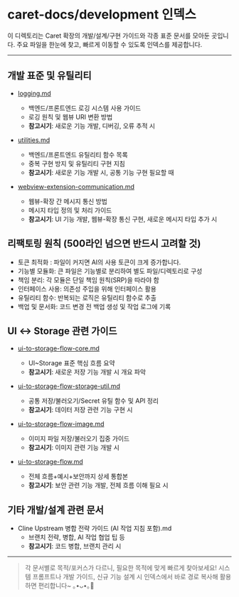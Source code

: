 # caret-docs/development 인덱스

이 디렉토리는 Caret 확장의 개발/설계/구현 가이드와 각종 표준 문서를 모아둔 곳입니다. 주요 파일을 한눈에 찾고, 빠르게 이동할 수 있도록 인덱스를 제공합니다.

---

## 개발 표준 및 유틸리티

- [logging.md](./logging.md)
  - 백엔드/프론트엔드 로깅 시스템 사용 가이드
  - 로깅 원칙 및 웹뷰 URI 변환 방법
  - **참고시기**: 새로운 기능 개발, 디버깅, 오류 추적 시

- [utilities.md](./utilities.md)
  - 백엔드/프론트엔드 유틸리티 함수 목록
  - 중복 구현 방지 및 유틸리티 구현 지침
  - **참고시기**: 새로운 기능 개발 시, 공통 기능 구현 필요할 때

- [webview-extension-communication.md](./webview-extension-communication.md)
  - 웹뷰-확장 간 메시지 통신 방법
  - 메시지 타입 정의 및 처리 가이드
  - **참고시기**: UI 기능 개발, 웹뷰-확장 통신 구현, 새로운 메시지 타입 추가 시

## 리팩토링 원칙 (500라인 넘으면 반드시 고려할 것)

- 토큰 최적화 : 파일이 커지면 AI의 사용 토큰이 크게 증가합니다.
- 기능별 모듈화: 큰 파일은 기능별로 분리하여 별도 파일/디렉토리로 구성
- 책임 분리: 각 모듈은 단일 책임 원칙(SRP)을 따라야 함
- 인터페이스 사용: 의존성 주입을 위해 인터페이스 활용
- 유틸리티 함수: 반복되는 로직은 유틸리티 함수로 추출
- 백업 및 문서화: 코드 변경 전 백업 생성 및 작업 로그에 기록

## UI ↔ Storage 관련 가이드

- [ui-to-storage-flow-core.md](./ui-to-storage-flow-core.md)
  - UI~Storage 표준 핵심 흐름 요약
  - **참고시기**: 새로운 저장 기능 개발 시 개요 파악

- [ui-to-storage-flow-storage-util.md](./ui-to-storage-flow-storage-util.md)
  - 공통 저장/불러오기/Secret 유틸 함수 및 API 정리
  - **참고시기**: 데이터 저장 관련 기능 구현 시

- [ui-to-storage-flow-image.md](./ui-to-storage-flow-image.md)
  - 이미지 파일 저장/불러오기 집중 가이드
  - **참고시기**: 이미지 관련 기능 개발 시

- [ui-to-storage-flow.md](./ui-to-storage-flow.md)
  - 전체 흐름+예시+보안까지 상세 통합본
  - **참고시기**: 보안 관련 기능 개발, 전체 흐름 이해 필요 시

## 기타 개발/설계 관련 문서

- Cline Upstream 병합 전략 가이드 (AI 작업 지침 포함).md
  - 브랜치 전략, 병합, AI 작업 협업 팁 등
  - **참고시기**: 코드 병합, 브랜치 관리 시

---

> 각 문서별로 목적/포커스가 다르니, 필요한 목적에 맞게 빠르게 찾아보세요!
> 시스템 프롬프트나 개발 가이드, 신규 기능 설계 시 인덱스에서 바로 경로 복사해 활용하면 편리합니다~ ｡•ᴗ•｡🌿
